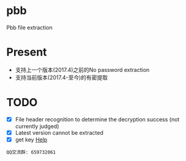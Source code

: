 # pbb
Pbb file extraction

# Present
- 支持上一个版本(2017.4)之前的No password extraction
- 支持当前版本(2017.4-至今)的有密提取

# TODO
- [x] File header recognition to determine the decryption success (not currently judged)
- [x] Latest version cannot be extracted
- [x] get key [ Help ](https://github.com/WatchSnow/pbb/wiki/How-to-extract-a-key%3F)

`QQ交流群: 659732061`

